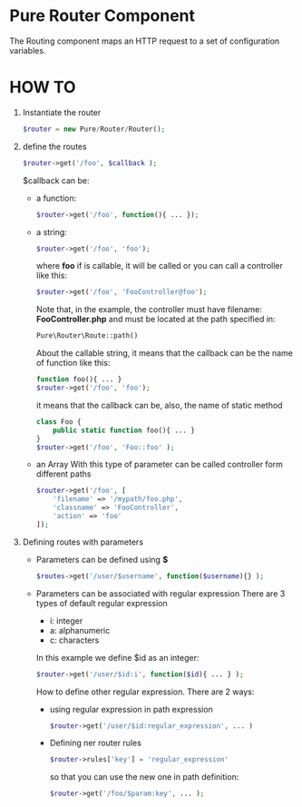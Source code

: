 # Pure Router Component

The Routing component maps an HTTP request to a set of configuration variables.

# HOW TO

1. Instantiate the router
    ```php
    $router = new Pure/Router/Router();
    ```

2. define the routes
    ```php    
    $router->get('/foo', $callback );
    ```
    
    $callback can be:
    * a function:
        ```php
        $router->get('/foo', function(){ ... });
        ```
    * a string:
        ```php
        $router->get('/foo', 'foo');
        ```
        where **foo** if is callable, it will be called or you can call a controller like this:
        ```php
        $router->get('/foo', 'FooController@foo');
        ```
        
        Note that, in the example, the controller must have filename: **FooController.php** and must be located at the path specified in:
        ```php
        Pure\Router\Route::path()
        ```
        About the callable string, it means that the callback can be the name of function like this:
        ```php
        function foo(){ ... }
        $router->get('/foo', 'foo');
        ```
        it means that the callback can be, also, the name of  static method
        ```php
        class Foo {
            public static function foo(){ ... }
        }
        $router->get('/foo', 'Foo::foo' );
        ```
    - an Array
        With this type of parameter can be called controller form different paths
        ```php
        $router->get('/foo', [
            'filename' => '/mypath/foo.php',
            'classname' => 'FooController',
            'action' => 'foo'
        ]);
        ```

3. Defining routes with parameters

    - Parameters can be defined using **$**
        ```php
        $routes->get('/user/$username', function($username){} );
        ```
        
    - Parameters can be associated with regular expression
        There are 3 types of default regular expression
        - i: integer
        - a: alphanumeric
        - c: characters

        In this example we define $id as an integer:
        ```php
        $router->get('/user/$id:i', function($id){ ... } );
        ```
        
        How to define other regular expression. There are 2 ways:
        - using regular expression in path expression
            ```php
            $router->get('/user/$id:regular_expression', ... )
            ```
        - Defining ner router rules
            ```php
            $router->rules['key'] = 'regular_expression'
            ```
            so that you can use the new one in path definition:
            ```php
            $router->get('/foo/$param:key', ... );
            ```